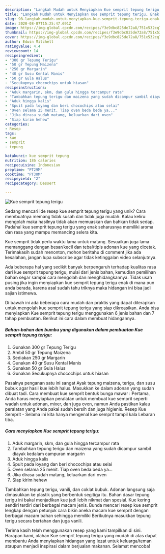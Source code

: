 ```yaml
---
description: "Langkah Mudah untuk Menyiapkan Kue semprit tepung terigu, Enak Banget"
title: "Langkah Mudah untuk Menyiapkan Kue semprit tepung terigu, Enak Banget"
slug: 98-langkah-mudah-untuk-menyiapkan-kue-semprit-tepung-terigu-enak-banget
date: 2020-08-07T15:25:47.691Z
image: https://img-global.cpcdn.com/recipes/f3e9dbc825de72a8/751x532cq70/kue-semprit-tepung-terigu-foto-resep-utama.jpg
thumbnail: https://img-global.cpcdn.com/recipes/f3e9dbc825de72a8/751x532cq70/kue-semprit-tepung-terigu-foto-resep-utama.jpg
cover: https://img-global.cpcdn.com/recipes/f3e9dbc825de72a8/751x532cq70/kue-semprit-tepung-terigu-foto-resep-utama.jpg
author: Edwin Mitchell
ratingvalue: 4.4
reviewcount: 14
recipeingredient:
- "300 gr Tepung Terigu"
- "50 gr Tepung Maizena"
- "250 gr Margarin"
- "40 gr Susu Kental Manis"
- "50 gr Gula Halus"
- "Secukupnya chocochips untuk hiasan"
recipeinstructions:
- "Aduk margarin, skm, dan gula hingga tercampur rata"
- "Tambahkan tepung terigu dan maizena yang sudah dicampur sambil diayak kedalam campuran margarin"
- "Aduk hingga kalis"
- "Spuit pada loyang dan beri chocochips atau selai"
- "Oven selama 25 menit. Tiap oven beda beda ya..."
- "Jika dirasa sudah matang, keluarkan dari oven"
- "Siap kirim hehew"
categories:
- Resep
tags:
- kue
- semprit
- tepung

katakunci: kue semprit tepung 
nutrition: 186 calories
recipecuisine: Indonesian
preptime: "PT29M"
cooktime: "PT30M"
recipeyield: "2"
recipecategory: Dessert

---
```



![Kue semprit tepung terigu](https://img-global.cpcdn.com/recipes/f3e9dbc825de72a8/751x532cq70/kue-semprit-tepung-terigu-foto-resep-utama.jpg)

Sedang mencari ide resep kue semprit tepung terigu yang unik? Cara membuatnya memang tidak susah dan tidak juga mudah. Kalau keliru mengolah maka hasilnya tidak akan memuaskan dan bahkan tidak sedap. Padahal kue semprit tepung terigu yang enak seharusnya memiliki aroma dan rasa yang mampu memancing selera kita.

Kue semprit tidak perlu waktu lama untuk matang. Sesuaikan juga lama memanggang dengan besar/kecil dan tebal/tipis adonan kue yang dicetak. Terimakasih sudah menonton, mohon beritahu di comment jika ada kesalahan, jangan lupa subscribe agar tidak ketinggalan video selanjutnya.

Ada beberapa hal yang sedikit banyak berpengaruh terhadap kualitas rasa dari kue semprit tepung terigu, mulai dari jenis bahan, kemudian pemilihan bahan segar sampai cara mengolah dan menghidangkannya. Tidak usah pusing jika ingin menyiapkan kue semprit tepung terigu enak di mana pun anda berada, karena asal sudah tahu triknya maka hidangan ini bisa jadi sajian istimewa.


Di bawah ini ada beberapa cara mudah dan praktis yang dapat diterapkan untuk mengolah kue semprit tepung terigu yang siap dikreasikan. Anda bisa menyiapkan Kue semprit tepung terigu menggunakan 6 jenis bahan dan 7 tahap pembuatan. Berikut ini cara dalam membuat hidangannya.

<!--inarticleads1-->

##### Bahan-bahan dan bumbu yang digunakan dalam pembuatan Kue semprit tepung terigu:

1. Gunakan 300 gr Tepung Terigu
1. Ambil 50 gr Tepung Maizena
1. Sediakan 250 gr Margarin
1. Gunakan 40 gr Susu Kental Manis
1. Gunakan 50 gr Gula Halus
1. Gunakan Secukupnya chocochips untuk hiasan


Pasalnya penganan satu ini sangat Ayak tepung maizena, terigu, dan susu bubuk agar hasil kue lebih halus. Masukkan ke dalam adonan yang sudah dibuat tadi. Cara membuat kue semprit bentuk bunga mawar : Pertama, Anda harus menyiapkan peralatan untuk membuat kue semprit seperti wadah untuk adonan, mixer, dan juga oven, namun Anda pastikan kalau peralatan yang Anda pakai sudah bersih dan juga higienis. Resep Kue Semprit - Selama ini kita hanya mengenal kue semprit tampil kala Lebaran tiba. 

<!--inarticleads2-->

##### Cara menyiapkan Kue semprit tepung terigu:

1. Aduk margarin, skm, dan gula hingga tercampur rata
1. Tambahkan tepung terigu dan maizena yang sudah dicampur sambil diayak kedalam campuran margarin
1. Aduk hingga kalis
1. Spuit pada loyang dan beri chocochips atau selai
1. Oven selama 25 menit. Tiap oven beda beda ya...
1. Jika dirasa sudah matang, keluarkan dari oven
1. Siap kirim hehew


Tambahkan tepung terigu, vanili, dan coklat bubuk. Adonan langsung saja dimasukkan ke plastik yang berbentuk segitiga itu. Bahan dasar tepung terigu ini bakal menjadikan kue jadi lebih nikmat dan spesial. Kue kering sendiri terdiri dari berbagai macam jenis. Bunda mencari resep kue semprit lengkap dengan petunjuk cara bikin aneka macam kue semprit dengan berbagai macam bahan sehingga memiliki Berikutnya masukkan tepung terigu secara bertahan dan juga vanili. 

Terima kasih telah menggunakan resep yang kami tampilkan di sini. Harapan kami, olahan Kue semprit tepung terigu yang mudah di atas dapat membantu Anda menyiapkan hidangan yang lezat untuk keluarga/teman ataupun menjadi inspirasi dalam berjualan makanan. Selamat mencoba!
